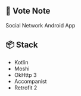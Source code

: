 ## :iphone: Vote Note
Social Network Android App

## :package: Stack
- Kotlin
- Moshi
- OkHttp 3
- Accompanist
- Retrofit 2
